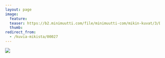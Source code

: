 ```yaml
---
layout: page
image:
  feature:
  teaser: https://b2.minimuutti.com/file/minimuutti-com/mikin-kuvat/3/DSC08555-245px.jpg
  thumb:
redirect_from:
  - /kuvia-mikista/00027
---
```


![](https://b2.minimuutti.com/file/minimuutti-com/mikin-kuvat/3/DSC08555-800px.jpg)
